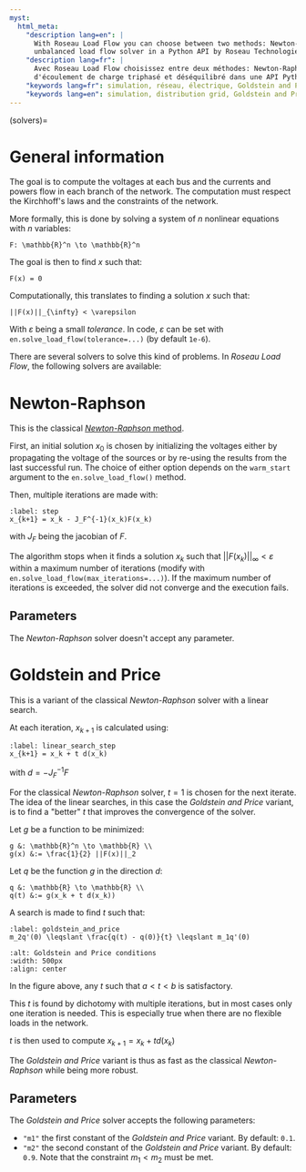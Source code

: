 ```yaml
---
myst:
  html_meta:
    "description lang=en": |
      With Roseau Load Flow you can choose between two methods: Newton-Raphson and Goldstein and Price - Three-phase
      unbalanced load flow solver in a Python API by Roseau Technologies.
    "description lang=fr": |
      Avec Roseau Load Flow choisissez entre deux méthodes: Newton-Raphson et Goldstein and Price. Solveur
      d'écoulement de charge triphasé et déséquilibré dans une API Python par Roseau Technologies.
    "keywords lang=fr": simulation, réseau, électrique, Goldstein and Price, Newton-Raphson, solveur
    "keywords lang=en": simulation, distribution grid, Goldstein and Price, Newton-Raphson, solver
---
```


(solvers)=

# General information

The goal is to compute the voltages at each bus and the currents and powers flow in each branch of
the network. The computation must respect the Kirchhoff's laws and the constraints of the network.

More formally, this is done by solving a system of $n$ nonlinear equations with $n$ variables:

```{math}
F: \mathbb{R}^n \to \mathbb{R}^n
```

The goal is then to find $x$ such that:

```{math}
F(x) = 0
```

Computationally, this translates to finding a solution $x$ such that:

```{math}
||F(x)||_{\infty} < \varepsilon
```

With $\varepsilon$ being a small _tolerance_.
In code, $\varepsilon$ can be set with `en.solve_load_flow(tolerance=...)` (by default `1e-6`).

There are several solvers to solve this kind of problems. In _Roseau Load Flow_, the following
solvers are available:

# Newton-Raphson

This is the classical [_Newton-Raphson_ method](https://en.wikipedia.org/wiki/Newton%27s_method).

First, an initial solution $x_0$ is chosen by initializing the voltages either by propagating the
voltage of the sources or by re-using the results from the last successful run. The choice of
either option depends on the `warm_start` argument to the `en.solve_load_flow()` method.

Then, multiple iterations are made with:

```{math}
:label: step
x_{k+1} = x_k - J_F^{-1}(x_k)F(x_k)
```

with $J_F$ being the jacobian of $F$.

The algorithm stops when it finds a solution $x_k$ such that $||F(x_k)||_{\infty} < \varepsilon$
within a maximum number of iterations (modify with `en.solve_load_flow(max_iterations=...)`). If
the maximum number of iterations is exceeded, the solver did not converge and the execution
fails.

## Parameters

The _Newton-Raphson_ solver doesn't accept any parameter.

# Goldstein and Price

This is a variant of the classical _Newton-Raphson_ solver with a linear search.

At each iteration, $x_{k+1}$ is calculated using:

```{math}
:label: linear_search_step
x_{k+1} = x_k + t d(x_k)
```

with $d = -J_F^{-1}F$

For the classical _Newton-Raphson_ solver, $t=1$ is chosen for the next iterate.
The idea of the linear searches, in this case the _Goldstein and Price_ variant, is to find a
"better" $t$ that improves the convergence of the solver.

Let $g$ be a function to be minimized:

```{math}
g &: \mathbb{R}^n \to \mathbb{R} \\
g(x) &:= \frac{1}{2} ||F(x)||_2
```

Let $q$ be the function $g$ in the direction $d$:

```{math}
q &: \mathbb{R} \to \mathbb{R} \\
q(t) &:= g(x_k + t d(x_k))
```

A search is made to find $t$ such that:

```{math}
:label: goldstein_and_price
m_2q'(0) \leqslant \frac{q(t) - q(0)}{t} \leqslant m_1q'(0)
```

```{image} /_static/Goldstein_And_Price.svg
:alt: Goldstein and Price conditions
:width: 500px
:align: center
```

In the figure above, any $t$ such that $a < t < b$ is satisfactory.

This $t$ is found by dichotomy with multiple iterations, but in most cases only one iteration is
needed. This is especially true when there are no flexible loads in the network.

$t$ is then used to compute $x_{k+1} = x_k + t d(x_k)$

The _Goldstein and Price_ variant is thus as fast as the classical _Newton-Raphson_ while being
more robust.

## Parameters

The _Goldstein and Price_ solver accepts the following parameters:

- `"m1"` the first constant of the _Goldstein and Price_ variant. By default: `0.1`.
- `"m2"` the second constant of the _Goldstein and Price_ variant. By default: `0.9`.
  Note that the constraint $m_1 < m_2$ must be met.
